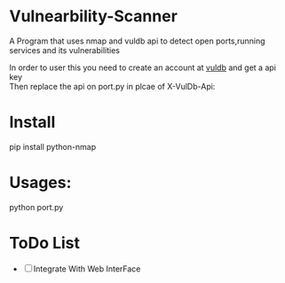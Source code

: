 # Vulnearbility-Scanner
A Program  that uses nmap and vuldb api to detect open ports,running services and its vulnerabilities

  In order to user this you need to create an account at <a href="https://vuldb.com/?signup">vuldb</a> and get a api key
  <br>Then replace the api on port.py in plcae of X-VulDb-Api:</li>


# Install
pip install python-nmap

# Usages:
python port.py

# ToDo List
<ul>
<li><input type="checkbox"/>Integrate With Web InterFace</li>
</ul>

